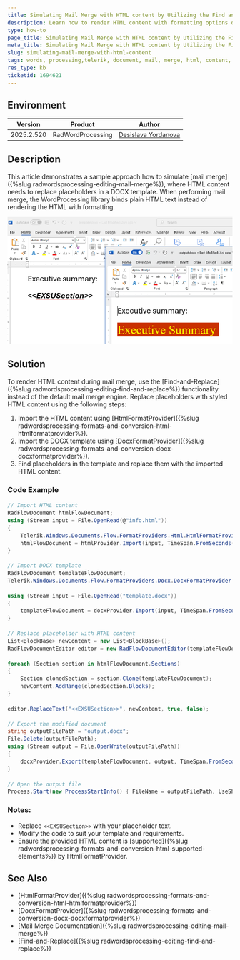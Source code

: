 ```yaml
---
title: Simulating Mail Merge with HTML content by Utilizing the Find and Replace Functionality
description: Learn how to render HTML content with formatting options during mail merge using Telerik Document Processing Library.
type: how-to
page_title: Simulating Mail Merge with HTML content by Utilizing the Find and Replace Functionality
meta_title: Simulating Mail Merge with HTML content by Utilizing the Find and Replace Functionality
slug: simulating-mail-merge-with-html-content
tags: words, processing,telerik, document, mail, merge, html, content, find, replace
res_type: kb
ticketid: 1694621
---
```


## Environment

| Version | Product | Author | 
| ---- | ---- | ---- | 
| 2025.2.520| RadWordProcessing |[Desislava Yordanova](https://www.telerik.com/blogs/author/desislava-yordanova)| 

## Description

This article demonstrates a sample approach how to simulate [mail merge]({%slug radwordsprocessing-editing-mail-merge%}), where HTML content needs to replace placeholders in a DOCX template. When performing mail merge, the WordProcessing library binds plain HTML text instead of rendering the HTML with formatting.

![Replace Placeholders with HTML content in DOCX template ><](images/simulating-mail-merge-with-html-content.png) 

## Solution

To render HTML content during mail merge, use the [Find-and-Replace]({%slug radwordsprocessing-editing-find-and-replace%}) functionality instead of the default mail merge engine. Replace placeholders with styled HTML content using the following steps:

1. Import the HTML content using [HtmlFormatProvider]({%slug radwordsprocessing-formats-and-conversion-html-htmlformatprovider%}).
2. Import the DOCX template using [DocxFormatProvider]({%slug radwordsprocessing-formats-and-conversion-docx-docxformatprovider%}).
3. Find placeholders in the template and replace them with the imported HTML content.

### Code Example

```csharp
// Import HTML content
RadFlowDocument htmlFlowDocument;
using (Stream input = File.OpenRead(@"info.html"))
{
    Telerik.Windows.Documents.Flow.FormatProviders.Html.HtmlFormatProvider htmlProvider = new Telerik.Windows.Documents.Flow.FormatProviders.Html.HtmlFormatProvider(); 
    htmlFlowDocument = htmlProvider.Import(input, TimeSpan.FromSeconds(10));
}

// Import DOCX template
RadFlowDocument templateFlowDocument;
Telerik.Windows.Documents.Flow.FormatProviders.Docx.DocxFormatProvider docxProvider = new Telerik.Windows.Documents.Flow.FormatProviders.Docx.DocxFormatProvider();

using (Stream input = File.OpenRead("template.docx"))
{
    templateFlowDocument = docxProvider.Import(input, TimeSpan.FromSeconds(10));
}

// Replace placeholder with HTML content
List<BlockBase> newContent = new List<BlockBase>();
RadFlowDocumentEditor editor = new RadFlowDocumentEditor(templateFlowDocument);

foreach (Section section in htmlFlowDocument.Sections)
{
    Section clonedSection = section.Clone(templateFlowDocument);
    newContent.AddRange(clonedSection.Blocks);
}

editor.ReplaceText("<<EXSUSection>>", newContent, true, false);

// Export the modified document
string outputFilePath = "output.docx";
File.Delete(outputFilePath);
using (Stream output = File.OpenWrite(outputFilePath))
{
    docxProvider.Export(templateFlowDocument, output, TimeSpan.FromSeconds(10));
}

// Open the output file
Process.Start(new ProcessStartInfo() { FileName = outputFilePath, UseShellExecute = true });
```

### Notes:
- Replace `<<EXSUSection>>` with your placeholder text.
- Modify the code to suit your template and requirements.
- Ensure the provided HTML content is [supported]({%slug radwordsprocessing-formats-and-conversion-html-supported-elements%}) by HtmlFormatProvider.

## See Also

- [HtmlFormatProvider]({%slug radwordsprocessing-formats-and-conversion-html-htmlformatprovider%})
- [DocxFormatProvider]({%slug radwordsprocessing-formats-and-conversion-docx-docxformatprovider%})
- [Mail Merge Documentation]({%slug radwordsprocessing-editing-mail-merge%})
- [Find-and-Replace]({%slug radwordsprocessing-editing-find-and-replace%}) 

